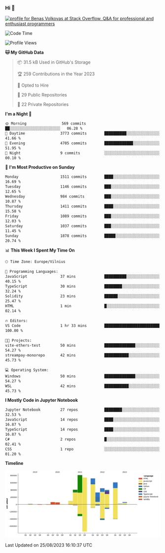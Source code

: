 ### Hi 👋
<a href="https://stackoverflow.com/users/14954249/benas-volkovas"><img src="https://stackoverflow.com/users/flair/14954249.png?theme=dark" width="208" height="58" alt="profile for Benas Volkovas at Stack Overflow, Q&amp;A for professional and enthusiast programmers" title="profile for Benas Volkovas at Stack Overflow, Q&amp;A for professional and enthusiast programmers"></a>

<!--START_SECTION:waka-->
![Code Time](http://img.shields.io/badge/Code%20Time-1%2C544%20hrs%2027%20mins-blue)

![Profile Views](http://img.shields.io/badge/Profile%20Views-0-blue)

**🐱 My GitHub Data** 

> 📦 31.5 kB Used in GitHub's Storage 
 > 
> 🏆 259 Contributions in the Year 2023
 > 
> 💼 Opted to Hire
 > 
> 📜 29 Public Repositories 
 > 
> 🔑 22 Private Repositories 
 > 
**I'm a Night 🦉** 

```text
🌞 Morning                569 commits         ██░░░░░░░░░░░░░░░░░░░░░░░   06.28 % 
🌆 Daytime                3773 commits        ██████████░░░░░░░░░░░░░░░   41.66 % 
🌃 Evening                4705 commits        █████████████░░░░░░░░░░░░   51.95 % 
🌙 Night                  9 commits           ░░░░░░░░░░░░░░░░░░░░░░░░░   00.10 % 
```
📅 **I'm Most Productive on Sunday** 

```text
Monday                   1511 commits        ████░░░░░░░░░░░░░░░░░░░░░   16.69 % 
Tuesday                  1146 commits        ███░░░░░░░░░░░░░░░░░░░░░░   12.65 % 
Wednesday                984 commits         ███░░░░░░░░░░░░░░░░░░░░░░   10.87 % 
Thursday                 1411 commits        ████░░░░░░░░░░░░░░░░░░░░░   15.58 % 
Friday                   1089 commits        ███░░░░░░░░░░░░░░░░░░░░░░   12.03 % 
Saturday                 1037 commits        ███░░░░░░░░░░░░░░░░░░░░░░   11.45 % 
Sunday                   1878 commits        █████░░░░░░░░░░░░░░░░░░░░   20.74 % 
```


📊 **This Week I Spent My Time On** 

```text
🕑︎ Time Zone: Europe/Vilnius

💬 Programming Languages: 
JavaScript               37 mins             ██████████░░░░░░░░░░░░░░░   40.15 % 
TypeScript               30 mins             ████████░░░░░░░░░░░░░░░░░   32.24 % 
Solidity                 23 mins             ██████░░░░░░░░░░░░░░░░░░░   25.47 % 
HTML                     1 min               █░░░░░░░░░░░░░░░░░░░░░░░░   02.14 % 

🔥 Editors: 
VS Code                  1 hr 33 mins        █████████████████████████   100.00 % 

🐱‍💻 Projects: 
vite-ethers-test         50 mins             ██████████████░░░░░░░░░░░   54.27 % 
streampay-monorepo       42 mins             ███████████░░░░░░░░░░░░░░   45.73 % 

💻 Operating System: 
Windows                  50 mins             ██████████████░░░░░░░░░░░   54.27 % 
WSL                      42 mins             ███████████░░░░░░░░░░░░░░   45.73 % 
```

**I Mostly Code in Jupyter Notebook** 

```text
Jupyter Notebook         27 repos            ████████░░░░░░░░░░░░░░░░░   32.53 % 
JavaScript               14 repos            ████░░░░░░░░░░░░░░░░░░░░░   16.87 % 
TypeScript               14 repos            ████░░░░░░░░░░░░░░░░░░░░░   16.87 % 
C#                       2 repos             █░░░░░░░░░░░░░░░░░░░░░░░░   02.41 % 
CSS                      1 repo              ░░░░░░░░░░░░░░░░░░░░░░░░░   01.20 % 
```



**Timeline**

![Lines of Code chart](https://raw.githubusercontent.com/BenasVolkovas/BenasVolkovas/main/assets/bar_graph.png)


 Last Updated on 25/08/2023 16:10:37 UTC
<!--END_SECTION:waka-->

